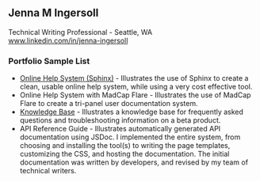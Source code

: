 ## Jenna M Ingersoll
Technical Writing Professional - Seattle, WA<br />
www.linkedin.com/in/jenna-ingersoll 

### Portfolio Sample List

* [Online Help System (Sphinx)](sphinx/overview.md) - Illustrates the use of Sphinx to create a clean, usable online help system, while using a very cost effective tool. 
* Online Help System with MadCap Flare - Illustrates the use of MadCap Flare to create a tri-panel user documentation system.
* [Knowledge Base](kb/overview.md) - Illustrates a knowledge base for frequently asked questions and troubleshooting information on a beta product.
* API Reference Guide - Illustrates automatically generated API documentation using JSDoc. I implemented the entire system, from choosing and installing the tool(s) to writing the page templates, customizing the CSS, and hosting the documentation. The initial documentation was written by developers, and revised by my team of technical writers.
